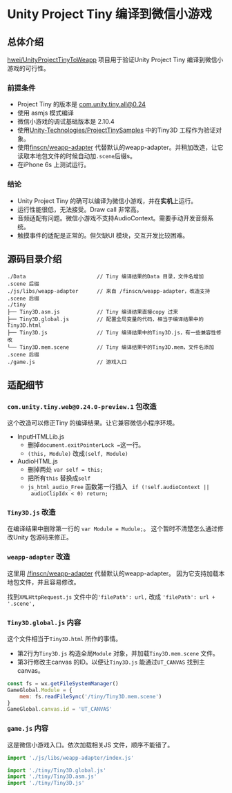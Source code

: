 Unity Project Tiny 编译到微信小游戏
========

总体介绍
--------

[hwei/UnityProjectTinyToWeapp](https://github.com/hwei/UnityProjectTinyToWeapp) 项目用于验证Unity Project Tiny 编译到微信小游戏的可行性。

### 前提条件
* Project Tiny 的版本是 com.unity.tiny.all@0.24
* 使用 asmjs 模式编译
* 微信小游戏的调试基础版本是 2.10.4
* 使用[Unity-Technologies/ProjectTinySamples](https://github.com/Unity-Technologies/ProjectTinySamples) 中的Tiny3D 工程作为验证对象。
* 使用[finscn/weapp-adapter](https://github.com/finscn/weapp-adapter) 代替默认的weapp-adapter。并稍加改造，让它读取本地包文件的时候自动加`.scene`后缀s。
* 在iPhone 6s 上测试运行。

### 结论
* Unity Project Tiny 的确可以编译为微信小游戏，并在**实机**上运行。
* 运行性能很低，无法接受。Draw call 非常高。
* 音频适配有问题。微信小游戏不支持AudioContext。需要手动开发音频系统。
* 触摸事件的适配是正常的。但欠缺UI 模块，交互开发比较困难。


源码目录介绍
--------
```
./Data                       // Tiny 编译结果的Data 目录，文件名增加 .scene 后缀
./js/libs/weapp-adapter      // 来自 /finscn/weapp-adapter，改造支持 .scene 后缀
./tiny           
├── Tiny3D.asm.js            // Tiny 编译结果直接copy 过来
├── Tiny3D.global.js         // 配置全局变量的代码，相当于编译结果中的 Tiny3D.html
├── Tiny3D.js                // Tiny 编译结果中的Tiny3D.js，有一些兼容性修改
└── Tiny3D.mem.scene         // Tiny 编译结果中的Tiny3D.mem，文件名添加 .scene 后缀
./game.js                    // 游戏入口
```

适配细节
--------

### `com.unity.tiny.web@0.24.0-preview.1` 包改造

这个改造可以修正Tiny 的编译结果。让它兼容微信小程序环境。

* InputHTMLLib.js
    * 删掉`document.exitPointerLock =`这一行。
    * `(this, Module)` 改成`(self, Module)`
* AudioHTML.js
    * 删掉两处 `var self = this;`
    * 把所有`this` 替换成`self`
    * `js_html_audio_Free` 函数第一行插入 `
if (!self.audioContext || audioClipIdx < 0) return;`

### `Tiny3D.js` 改造

在编译结果中删除第一行的 `var Module = Mudule;`。
这个暂时不清楚怎么通过修改Unity 包源码来修正。

### `weapp-adapter` 改造

这里用 [/finscn/weapp-adapter](https://github.com/finscn/weapp-adapter) 代替默认的weapp-adapter。
因为它支持加载本地包文件，并且容易修改。

找到`XMLHttpRequest.js` 文件中的`'filePath': url,` 改成 `'filePath': url + '.scene',`

### `Tiny3D.global.js` 内容

这个文件相当于`Tiny3D.html` 所作的事情。

* 第2行为`Tiny3D.js` 构造全局`Module` 对象，并加载`Tiny3D.mem.scene` 文件。
* 第3行修改主canvas 的ID。以便让`Tiny3D.js` 能通过`UT_CANVAS` 找到主canvas。

```javascript
const fs = wx.getFileSystemManager()
GameGlobal.Module = {
    mem: fs.readFileSync('/tiny/Tiny3D.mem.scene')
}
GameGlobal.canvas.id = 'UT_CANVAS'
```

### `game.js` 内容

这是微信小游戏入口。依次加载相关JS 文件，顺序不能错了。

```javascript
import './js/libs/weapp-adapter/index.js'

import './tiny/Tiny3D.global.js'
import './tiny/Tiny3D.asm.js'
import './tiny/Tiny3D.js'
```
